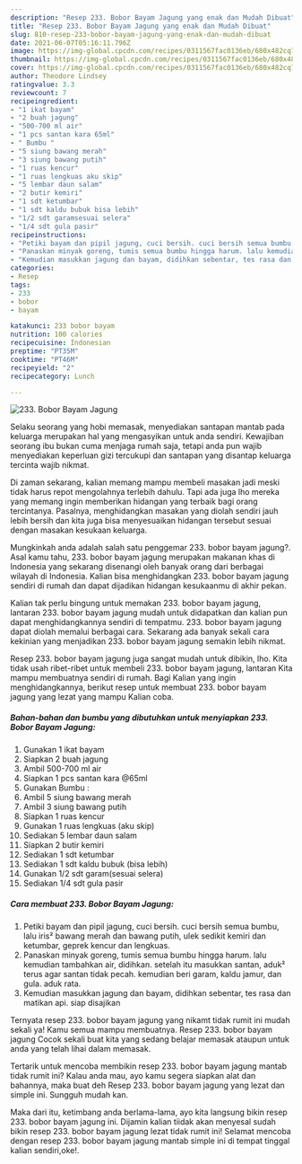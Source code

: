 ```yaml
---
description: "Resep 233. Bobor Bayam Jagung yang enak dan Mudah Dibuat"
title: "Resep 233. Bobor Bayam Jagung yang enak dan Mudah Dibuat"
slug: 810-resep-233-bobor-bayam-jagung-yang-enak-dan-mudah-dibuat
date: 2021-06-07T05:16:11.796Z
image: https://img-global.cpcdn.com/recipes/0311567fac0136eb/680x482cq70/233-bobor-bayam-jagung-foto-resep-utama.jpg
thumbnail: https://img-global.cpcdn.com/recipes/0311567fac0136eb/680x482cq70/233-bobor-bayam-jagung-foto-resep-utama.jpg
cover: https://img-global.cpcdn.com/recipes/0311567fac0136eb/680x482cq70/233-bobor-bayam-jagung-foto-resep-utama.jpg
author: Theodore Lindsey
ratingvalue: 3.3
reviewcount: 7
recipeingredient:
- "1 ikat bayam"
- "2 buah jagung"
- "500-700 ml air"
- "1 pcs santan kara 65ml"
- " Bumbu "
- "5 siung bawang merah"
- "3 siung bawang putih"
- "1 ruas kencur"
- "1 ruas lengkuas aku skip"
- "5 lembar daun salam"
- "2 butir kemiri"
- "1 sdt ketumbar"
- "1 sdt kaldu bubuk bisa lebih"
- "1/2 sdt garamsesuai selera"
- "1/4 sdt gula pasir"
recipeinstructions:
- "Petiki bayam dan pipil jagung, cuci bersih. cuci bersih semua bumbu, lalu iris² bawang merah dan bawang putih, ulek sedikit kemiri dan ketumbar, geprek kencur dan lengkuas."
- "Panaskan minyak goreng, tumis semua bumbu hingga harum. lalu kemudian tambahkan air, didihkan. setelah itu masukkan santan, aduk² terus agar santan tidak pecah. kemudian beri garam, kaldu jamur, dan gula. aduk rata."
- "Kemudian masukkan jagung dan bayam, didihkan sebentar, tes rasa dan matikan api. siap disajikan"
categories:
- Resep
tags:
- 233
- bobor
- bayam

katakunci: 233 bobor bayam 
nutrition: 100 calories
recipecuisine: Indonesian
preptime: "PT35M"
cooktime: "PT46M"
recipeyield: "2"
recipecategory: Lunch

---
```



![233. Bobor Bayam Jagung](https://img-global.cpcdn.com/recipes/0311567fac0136eb/680x482cq70/233-bobor-bayam-jagung-foto-resep-utama.jpg)

Selaku seorang yang hobi memasak, menyediakan santapan mantab pada keluarga merupakan hal yang mengasyikan untuk anda sendiri. Kewajiban seorang ibu bukan cuma menjaga rumah saja, tetapi anda pun wajib menyediakan keperluan gizi tercukupi dan santapan yang disantap keluarga tercinta wajib nikmat.

Di zaman  sekarang, kalian memang mampu membeli masakan jadi meski tidak harus repot mengolahnya terlebih dahulu. Tapi ada juga lho mereka yang memang ingin memberikan hidangan yang terbaik bagi orang tercintanya. Pasalnya, menghidangkan masakan yang diolah sendiri jauh lebih bersih dan kita juga bisa menyesuaikan hidangan tersebut sesuai dengan masakan kesukaan keluarga. 



Mungkinkah anda adalah salah satu penggemar 233. bobor bayam jagung?. Asal kamu tahu, 233. bobor bayam jagung merupakan makanan khas di Indonesia yang sekarang disenangi oleh banyak orang dari berbagai wilayah di Indonesia. Kalian bisa menghidangkan 233. bobor bayam jagung sendiri di rumah dan dapat dijadikan hidangan kesukaanmu di akhir pekan.

Kalian tak perlu bingung untuk memakan 233. bobor bayam jagung, lantaran 233. bobor bayam jagung mudah untuk didapatkan dan kalian pun dapat menghidangkannya sendiri di tempatmu. 233. bobor bayam jagung dapat diolah memalui berbagai cara. Sekarang ada banyak sekali cara kekinian yang menjadikan 233. bobor bayam jagung semakin lebih nikmat.

Resep 233. bobor bayam jagung juga sangat mudah untuk dibikin, lho. Kita tidak usah ribet-ribet untuk membeli 233. bobor bayam jagung, lantaran Kita mampu membuatnya sendiri di rumah. Bagi Kalian yang ingin menghidangkannya, berikut resep untuk membuat 233. bobor bayam jagung yang lezat yang mampu Kalian coba.

<!--inarticleads1-->

##### Bahan-bahan dan bumbu yang dibutuhkan untuk menyiapkan 233. Bobor Bayam Jagung:

1. Gunakan 1 ikat bayam
1. Siapkan 2 buah jagung
1. Ambil 500-700 ml air
1. Siapkan 1 pcs santan kara @65ml
1. Gunakan  Bumbu :
1. Ambil 5 siung bawang merah
1. Ambil 3 siung bawang putih
1. Siapkan 1 ruas kencur
1. Gunakan 1 ruas lengkuas (aku skip)
1. Sediakan 5 lembar daun salam
1. Siapkan 2 butir kemiri
1. Sediakan 1 sdt ketumbar
1. Sediakan 1 sdt kaldu bubuk (bisa lebih)
1. Gunakan 1/2 sdt garam(sesuai selera)
1. Sediakan 1/4 sdt gula pasir




<!--inarticleads2-->

##### Cara membuat 233. Bobor Bayam Jagung:

1. Petiki bayam dan pipil jagung, cuci bersih. cuci bersih semua bumbu, lalu iris² bawang merah dan bawang putih, ulek sedikit kemiri dan ketumbar, geprek kencur dan lengkuas.
1. Panaskan minyak goreng, tumis semua bumbu hingga harum. lalu kemudian tambahkan air, didihkan. setelah itu masukkan santan, aduk² terus agar santan tidak pecah. kemudian beri garam, kaldu jamur, dan gula. aduk rata.
1. Kemudian masukkan jagung dan bayam, didihkan sebentar, tes rasa dan matikan api. siap disajikan




Ternyata resep 233. bobor bayam jagung yang nikamt tidak rumit ini mudah sekali ya! Kamu semua mampu membuatnya. Resep 233. bobor bayam jagung Cocok sekali buat kita yang sedang belajar memasak ataupun untuk anda yang telah lihai dalam memasak.

Tertarik untuk mencoba membikin resep 233. bobor bayam jagung mantab tidak rumit ini? Kalau anda mau, ayo kamu segera siapkan alat dan bahannya, maka buat deh Resep 233. bobor bayam jagung yang lezat dan simple ini. Sungguh mudah kan. 

Maka dari itu, ketimbang anda berlama-lama, ayo kita langsung bikin resep 233. bobor bayam jagung ini. Dijamin kalian tiidak akan menyesal sudah bikin resep 233. bobor bayam jagung lezat tidak rumit ini! Selamat mencoba dengan resep 233. bobor bayam jagung mantab simple ini di tempat tinggal kalian sendiri,oke!.

